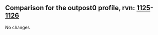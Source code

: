## Comparison for the outpost0 profile, rvn: [1125](https://github.com/PRO100KatYT/FortniteProfileRevisions/tree/main/profiles/outpost0/1125%20outpost0.json)-[1126](https://github.com/PRO100KatYT/FortniteProfileRevisions/tree/main/profiles/outpost0/1126%20outpost0.json)

No changes
